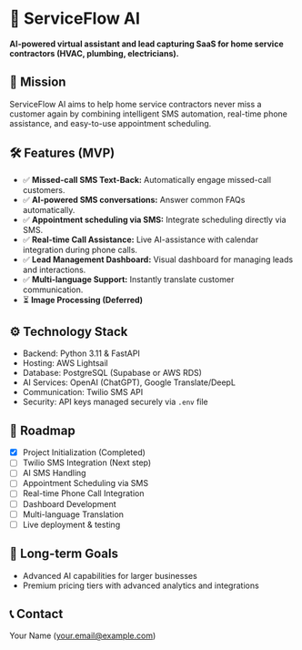 # 🚀 ServiceFlow AI

**AI-powered virtual assistant and lead capturing SaaS for home service contractors (HVAC, plumbing, electricians).**

## 📌 Mission
ServiceFlow AI aims to help home service contractors never miss a customer again by combining intelligent SMS automation, real-time phone assistance, and easy-to-use appointment scheduling.

## 🛠️ Features (MVP)
- ✅ **Missed-call SMS Text-Back:** Automatically engage missed-call customers.
- ✅ **AI-powered SMS conversations:** Answer common FAQs automatically.
- ✅ **Appointment scheduling via SMS:** Integrate scheduling directly via SMS.
- ✅ **Real-time Call Assistance:** Live AI-assistance with calendar integration during phone calls.
- ✅ **Lead Management Dashboard:** Visual dashboard for managing leads and interactions.
- ✅ **Multi-language Support:** Instantly translate customer communication.
- ⏳ **Image Processing (Deferred)**

## ⚙️ Technology Stack
- Backend: Python 3.11 & FastAPI
- Hosting: AWS Lightsail
- Database: PostgreSQL (Supabase or AWS RDS)
- AI Services: OpenAI (ChatGPT), Google Translate/DeepL
- Communication: Twilio SMS API
- Security: API keys managed securely via `.env` file

## 📅 Roadmap
- [x] Project Initialization (Completed)
- [ ] Twilio SMS Integration (Next step)
- [ ] AI SMS Handling
- [ ] Appointment Scheduling via SMS
- [ ] Real-time Phone Call Integration
- [ ] Dashboard Development
- [ ] Multi-language Translation
- [ ] Live deployment & testing

## 🌟 Long-term Goals
- Advanced AI capabilities for larger businesses
- Premium pricing tiers with advanced analytics and integrations

## 📞 Contact
Your Name (your.email@example.com)
